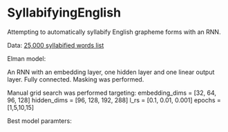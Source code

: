 # SyllabifyingEnglish
Attempting to automatically syllabify English grapheme forms with an RNN. 

Data: [25,000 syllabified words list](https://github.com/gautesolheim/25000-syllabified-words-list)


Elman model:

An RNN with an embedding layer, one hidden layer and one linear output layer. Fully connected. Masking was performed.

Manual grid search was performed targeting:
	embedding_dims = [32, 64, 96, 128]
    hidden_dims = [96, 128, 192, 288]
    l_rs = [0.1, 0.01, 0.001]
    epochs = [1,5,10,15]

Best model paramters: 